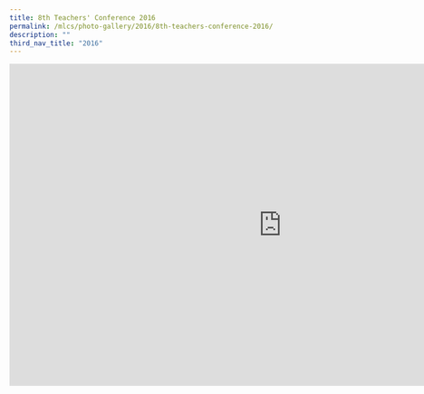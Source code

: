 ```yaml
---
title: 8th Teachers' Conference 2016
permalink: /mlcs/photo-gallery/2016/8th-teachers-conference-2016/
description: ""
third_nav_title: "2016"
---
```

<iframe allowfullscreen="true" height="569" width="960" frameborder="0" src="https://docs.google.com/presentation/d/e/2PACX-1vT4BophwZvIzqj2PtAXf9l5argJqQqFUnSFOSnHKlLEnfy6-tuO9Xm2dCtbuawBlMX45N-jIz881WfI/embed?start=false&amp;loop=false&amp;delayms=5000"></iframe>
